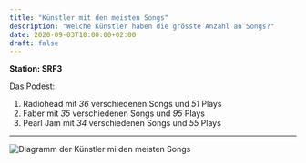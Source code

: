 ```yaml
---
title: "Künstler mit den meisten Songs"
description: "Welche Künstler haben die grösste Anzahl an Songs?"
date: 2020-09-03T10:00:00+02:00
draft: false
---
```


**Station: SRF3**

Das Podest:

1. Radiohead mit _36_ verschiedenen Songs und _51_ Plays
2. Faber mit _35_ verschiedenen Songs und _95_ Plays
3. Pearl Jam mit _34_ verschiedenen Songs und _55_ Plays

---

![Diagramm der Künstler mi den meisten Songs](/img/kuenstler-mit-meisten-songs.png)
